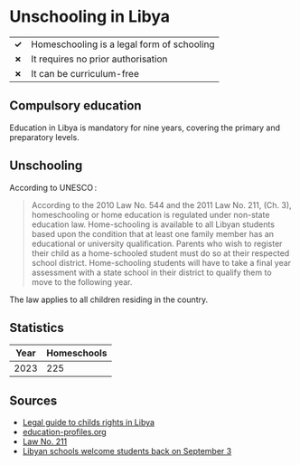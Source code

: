# Unschooling in Libya

|       |                                            |
| ----- | ------------------------------------------ |
| **✓** | Homeschooling is a legal form of schooling |
| **✗** | It requires no prior authorisation         |
| **✗** | It can be curriculum-free                  |

## Compulsory education

Education in Libya is mandatory for nine years, covering the primary and preparatory levels.

## Unschooling

According to UNESCO :

> According to the 2010 Law No. 544 and the 2011 Law No. 211, (Ch. 3), homeschooling or home education is regulated under non-state education law. Home-schooling is available to all Libyan students based upon the condition that at least one family member has an educational or university qualification. Parents who wish to register their child as a home-schooled student must do so at their respected school district. Home-schooling students will have to take a final year assessment with a state school in their district to qualify them to move to the following year.

The law applies to all children residing in the country.

## Statistics

| Year | Homeschools |
| ---- | ----------- |
| 2023 | 225         |

## Sources

- [Legal guide to childs rights in Libya](https://www.nrc.no/globalassets/pdf/guidelines/legal-protection-of-children/legal-guide-to-childs-rights-in-libya-english.pdf)
- [education-profiles.org](https://education-profiles.org/northern-africa-and-western-asia/libya/~non-state-actors-in-education)
- [Law No. 211](https://qaa.ly/wp-content/uploads/2019/06/قرار-اللجنة-الشعبية-العامة-211-لسنة-2011-بشأن-لائحة-تنظيم-التعليم-الحرالخاص.pdf)
- [Libyan schools welcome students back on September 3](https://libyaobserver.ly/education/libyan-schools-welcome-students-back-september-3)
